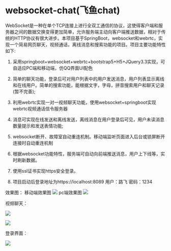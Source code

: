 # websocket-chat(飞鱼chat)
  WebSocket是一种在单个TCP连接上进行全双工通信的协议，这使得客户端和服务器之间的数据交换变得更加简单，允许服务端主动向客户端推送数据，相对于传统的HTTP协议有很大进步。本项目基于SpringBoot，websocket和webrtc，实现一个简易网页聊天，视频通话，离线消息和搜索功能的项目。项目主要功能特性如下:

1. 采用springboot+websocket+webrtc+bootstrap5+H5+JQuery3.3实现，可自适应PC端和移动端，仿QQ界面UI配色

2. 简单的聊天功能，登录后可对用户列表中的用户发送消息，用户列表显示离线和在线用户。简单的搜索功能，能根据文字，字母，拼音搜索用户和聊天记录(暂不完善);

3. 利用webrtc实现一对一视频聊天功能，使用websocket+springboot实现webrtc视频通话信令服务器

4. 消息可实现在线发送和离线发送，离线消息在用户登录后可见，用户未读消息数量提示和发送表情功能;

5. websocket断开、故障室自动重连机制。移动端监听页面进入后台或锁屏断开连接时自动重连机制
5. 根据websocket功能特性，服务端可自动向前端推送消息，用户上下线等，实时刷新数据。
5. 使用ssl证书实现https安全登录。
5. 项目启动后登录地址为https://localhost:8089 用户：路飞 密码：1234

  效果图：
  移动端效果图
![](https://bucket-typora-kw.oss-cn-beijing.aliyuncs.com/typora-image/%E7%A7%BB%E5%8A%A8%E7%AB%AF.png)
  pc端效果图
![](https://bucket-typora-kw.oss-cn-beijing.aliyuncs.com/typora-image/pc%E7%AB%AF.png)

视频聊天：

![](https://bucket-typora-kw.oss-cn-beijing.aliyuncs.com/typora-image/%E8%A7%86%E9%A2%911.png)

![](https://bucket-typora-kw.oss-cn-beijing.aliyuncs.com/typora-image/%E8%A7%86%E9%A2%912.png)

登录界面：

![](https://bucket-typora-kw.oss-cn-beijing.aliyuncs.com/typora-image/%E7%99%BB%E5%BD%95%E9%A1%B5.png)






